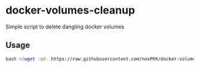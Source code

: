 # docker-volumes-cleanup
Simple script to delete dangling docker volumes

## Usage

```bash
bash <(wget -qO- https://raw.githubusercontent.com/noxPHX/docker-volumes-cleanup/main/clean.sh)
```
